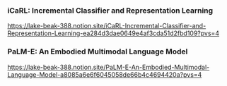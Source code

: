 ### iCaRL: Incremental Classifier and Representation Learning

https://lake-beak-388.notion.site/iCaRL-Incremental-Classifier-and-Representation-Learning-ea284d3dae0649e4af3cda51d2fbd109?pvs=4


### PaLM-E: An Embodied Multimodal Language Model

https://lake-beak-388.notion.site/PaLM-E-An-Embodied-Multimodal-Language-Model-a8085a6e6f6045058de66b4c4694420a?pvs=4
